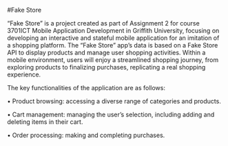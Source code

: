 #Fake Store

“Fake Store” is a project created as part of Assignment 2 for course 3701ICT Mobile Application Development in Griffith University, focusing on developing an interactive and stateful mobile application for an imitation of a shopping platform. The “Fake Store” app’s data is based on a Fake Store API to display products and manage user shopping activities.  Within a mobile environment, users will enjoy a streamlined shopping journey, from exploring products to finalizing purchases, replicating a real shopping experience.


The key functionalities of the application are as follows:

•	Product browsing: accessing a diverse range of categories and products.

•	Cart management: managing the user’s selection, including adding and deleting items in their cart.

•	Order processing: making and completing purchases.
